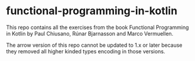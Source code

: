 # functional-programming-in-kotlin

This repo contains all the exercises from the book Functional Programming in Kotlin by Paul Chiusano, Rúnar Bjarnasson
and Marco Vermuellen.

The arrow version of this repo cannot be updated to 1.x or later because they removed all higher kinded types
encoding in those versions.